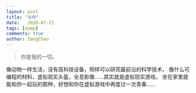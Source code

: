 ```yaml
---
layout: post
title: "与你"
date:   2020-07-21
tags: [dump]
comments: true
author: ZengChao
---
```


> 你是我的一切。

像动物一样生活，没有高科技设备，照样可以研究最前沿的科学技术，
像什么可编程的材料，虚拟现实头盔，全息影像……其实就是虚拟现实游戏，
坐在家里就能和你一起玩的那种，好想和你在虚拟游戏中再度过一次青春……
